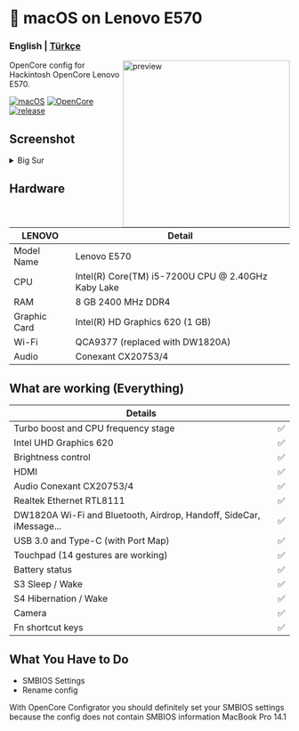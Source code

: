 <!-- omit in toc -->
#  macOS on Lenovo E570

<h3> 
    English |
    <a href="https://github.com/relaxewdy/Thinkpad-E570-Hackintosh-OpenCore/blob/main/README-tr.md">Türkçe</a>
</h3>

<img align="right" src="https://github.com/relaxewdy/Lenovo-Thinkpad-E570-Hackintosh/blob/main/E570.png?raw=true" width="300px" alt="preview">

OpenCore config for Hackintosh OpenCore Lenovo E570.

[![macOS](https://img.shields.io/badge/macOS-11.6-orange)](https://www.apple.com/tr/macos/big-sur/)
[![OpenCore](https://img.shields.io/badge/OpenCore-0.7.3-9cf)](https://github.com/acidanthera/OpenCorePkg)
[![release](https://img.shields.io/badge/download-lastest%20version-blue.svg)](https://github.com/relaxewdy/Thinkpad-E570-Hackintosh-OpenCore/releases/tag/relaxewdy)

## Screenshot
<details>
<summary>Big Sur</summary>

![](https://github.com/relaxewdy/Lenovo-Thinkpad-E570-Hackintosh/blob/main/BigSur.png)

</details>

<!-- omit in toc -->
## Hardware

| **LENOVO** | Detail                                                  |
| ------------------- | ------------------------------------------- |
| Model Name      | Lenovo E570      |
| CPU              | Intel(R) Core(TM) i5-7200U CPU @ 2.40GHz Kaby Lake             |
| RAM           | 8 GB 2400 MHz DDR4    |
| Graphic Card | Intel(R) HD Graphics 620 (1 GB)                     |
| Wi-Fi             | QCA9377 (replaced with DW1820A) |
| Audio       | Conexant CX20753/4                       |


## What are working (Everything)

| **Details**                                |                                    |
| -----------------------------------  | -------- |
|  Turbo boost and CPU frequency stage |  ✅  |
|  Intel UHD Graphics 620              |  ✅  |
|  Brightness control                  |  ✅  |
|  HDMI                                |  ✅  |
|  Audio Conexant CX20753/4            |  ✅  |
|  Realtek Ethernet RTL8111            |  ✅  | 
|  DW1820A Wi-Fi and Bluetooth, Airdrop, Handoff, SideCar, iMessage...         |  ✅  |
|  USB 3.0 and Type-C (with Port Map)        |  ✅  |
|  Touchpad (14 gestures are working)   |  ✅  |
|  Battery status   |  ✅  |
|  S3 Sleep / Wake   |  ✅  |
|  S4 Hibernation / Wake   |  ✅  |
|  Camera   |  ✅  |
|  Fn shortcut keys   |  ✅  |
 

## What You Have to Do

- SMBIOS Settings
- Rename config


 
With OpenCore Configrator you should definitely set your SMBIOS settings because the config does not contain SMBIOS information MacBook Pro 14.1
